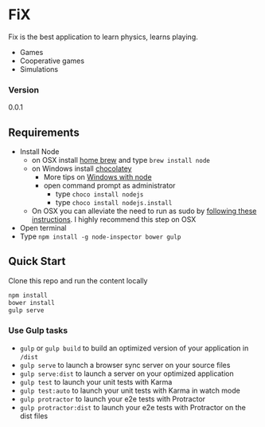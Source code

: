 # FiX

Fix is the best application to learn physics, learns playing.

  - Games
  - Cooperative games
  - Simulations

### Version
0.0.1

## Requirements

- Install Node
    - on OSX install [home brew](http://brew.sh/) and type `brew install node`
    - on Windows install [chocolatey](https://chocolatey.org/)
        - More tips on [Windows with node](http://jpapa.me/winnode)
        - open command prompt as administrator
            - type `choco install nodejs`
            - type `choco install nodejs.install`
    - On OSX you can alleviate the need to run as sudo by [following these instructions](http://jpapa.me/nomoresudo). I highly recommend this step on OSX
- Open terminal
- Type `npm install -g node-inspector bower gulp`

## Quick Start
Clone this repo and run the content locally
```bash
npm install
bower install
gulp serve
```

### Use Gulp tasks

* `gulp` or `gulp build` to build an optimized version of your application in `/dist`
* `gulp serve` to launch a browser sync server on your source files
* `gulp serve:dist` to launch a server on your optimized application
* `gulp test` to launch your unit tests with Karma
* `gulp test:auto` to launch your unit tests with Karma in watch mode
* `gulp protractor` to launch your e2e tests with Protractor
* `gulp protractor:dist` to launch your e2e tests with Protractor on the dist files
